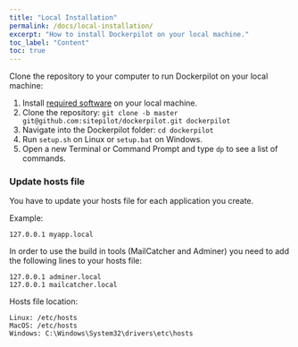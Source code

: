 ```yaml
---
title: "Local Installation"
permalink: /docs/local-installation/
excerpt: "How to install Dockerpilot on your local machine."
toc_label: "Content"
toc: true
---
```


Clone the repository to your computer to run Dockerpilot on your local machine:
1. Install [required software](/docs/installation-guide/) on your local machine.
1. Clone the repository: `git clone -b master git@github.com:sitepilot/dockerpilot.git dockerpilot`
1. Navigate into the Dockerpilot folder: `cd dockerpilot`
1. Run `setup.sh` on Linux or `setup.bat` on Windows.
1. Open a new Terminal or Command Prompt and type `dp` to see a list of commands.

### Update hosts file
You have to update your hosts file for each application you create.

Example:
```
127.0.0.1 myapp.local
```

In order to use the build in tools (MailCatcher and Adminer) you need to add the following lines to your hosts file:
```
127.0.0.1 adminer.local
127.0.0.1 mailcatcher.local
```

Hosts file location:
```
Linux: /etc/hosts
MacOS: /etc/hosts
Windows: C:\Windows\System32\drivers\etc\hosts
```